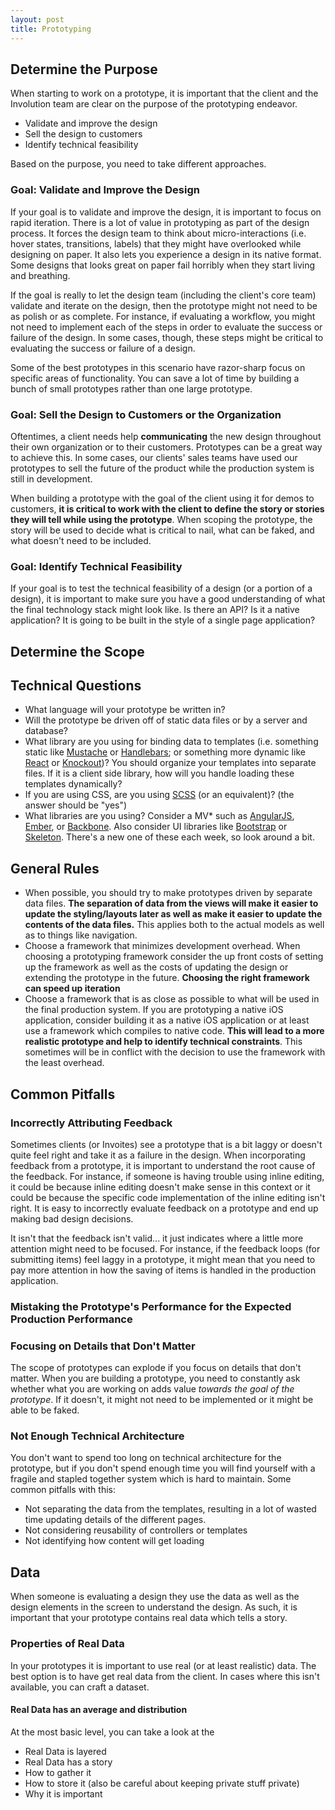 ```yaml
---
layout: post
title: Prototyping
---
```


## Determine the Purpose
When starting to work on a prototype, it is important that the client and the Involution team are clear on the purpose of the prototyping endeavor.

* Validate and improve the design
* Sell the design to customers
* Identify technical feasibility

Based on the purpose, you need to take different approaches.

### Goal: Validate and Improve the Design
If your goal is to validate and improve the design, it is important to focus on rapid iteration. There is a lot of value in prototyping as part of the design process. It forces the design team to think about micro-interactions (i.e. hover states, transitions, labels) that they might have overlooked while designing on paper. It also lets you experience a design in its native format. Some designs that looks great on paper fail horribly when they start living and breathing.

If the goal is really to let the design team (including the client's core team) validate and iterate on the design, then the prototype might not need to be as polish or as complete. For instance, if evaluating a workflow, you might not need to implement each of the steps in order to evaluate the success or failure of the design. In some cases, though, these steps might be critical to evaluating the success or failure of a design.

Some of the best prototypes in this scenario have razor-sharp focus on specific areas of functionality. You can save a lot of time by building a bunch of small prototypes rather than one large prototype. 
### Goal: Sell the Design to Customers or the Organization
Oftentimes, a client needs help **communicating** the new design throughout their own organization or to their customers. Prototypes can be a great way to achieve this. In some cases, our clients' sales teams have used our prototypes to sell the future of the product while the production system is still in development.

When building a prototype with the goal of the client using it for demos to customers, **it is critical to work with the client to define the story or stories they will tell while using the prototype**. When scoping the prototype, the story will be used to decide what is critical to nail, what can be faked, and what doesn't need to be included.

### Goal: Identify Technical Feasibility
If your goal is to test the technical feasibility of a design (or a portion of a design), it is important to make sure you have a good understanding of what the final technology stack might look like. Is there an API? Is it a native application? It is going to be built in the style of a single page application?

## Determine the Scope


## Technical Questions
* What language will your prototype be written in?
* Will the prototype be driven off of static data files or by a server and database?
* What library are you using for binding data to templates (i.e. something static like [Mustache](https://mustache.github.io/) or [Handlebars](http://handlebarsjs.com/); or something more dynamic like [React](https://facebook.github.io/react/) or [Knockout](http://knockoutjs.com/))? You should organize your templates into separate files. If it is a client side library, how will you handle loading these templates dynamically?
* If you are using CSS, are you using [SCSS](http://sass-lang.com/) (or an equivalent)? (the answer should be "yes")
* What libraries are you using? Consider a MV* such as [AngularJS](https://angularjs.org/), [Ember](http://emberjs.com/), or  [Backbone](http://backbonejs.org/). Also consider UI libraries like [Bootstrap](http://getbootstrap.com/) or [Skeleton](http://getskeleton.com/). There's a new one of these each week, so look around a bit.


## General Rules
* When possible, you should try to make prototypes driven by separate data files. **The separation of data from the views will make it easier to update the styling/layouts later as well as make it easier to update the contents of the data files.** This applies both to the actual models as well as to things like navigation. 
* Choose a framework that minimizes development overhead. When choosing a prototyping framework consider the up front costs of setting up the framework as well as the costs of updating the design or extending the prototype in the future. **Choosing the right framework can speed up iteration**
* Choose a framework that is as close as possible to what will be used in the final production system. If you are prototyping a native iOS application, consider building it as a native iOS application or at least use a framework which compiles to native code. **This will lead to a more realistic prototype and help to identify technical constraints**. This sometimes will be in conflict with the decision to use the framework with the least overhead. 

## Common Pitfalls
### Incorrectly Attributing Feedback
Sometimes clients (or Invoites) see a prototype that is a bit laggy or doesn't quite feel right and take it as a failure in the design. When incorporating feedback from a prototype, it is important to understand the root cause of the feedback. For instance, if someone is having trouble using inline editing, it could be because inline editing doesn't make sense in this context or it could be because the specific code implementation of the inline editing isn't right. It is easy to incorrectly evaluate feedback on a prototype and end up making bad design decisions.

It isn't that the feedback isn't valid... it just indicates where a little more attention might need to be focused. For instance, if the feedback loops (for submitting items) feel laggy in a prototype, it might mean that you need to pay more attention in how the saving of items is handled in the production application.

### Mistaking the Prototype's Performance for the Expected Production Performance

### Focusing on Details that Don't Matter
The scope of prototypes can explode if you focus on details that don't matter. When you are building a prototype, you need to constantly ask whether what you are working on adds value *towards the goal of the prototype*. If it doesn't, it might not need to be implemented or it might be able to be faked.

### Not Enough Technical Architecture
You don't want to spend too long on technical architecture for the prototype, but if you don't spend enough time you will find yourself with a fragile and stapled together system which is hard to maintain. Some common pitfalls with this:
* Not separating the data from the templates, resulting in a lot of wasted time updating details of the different pages.
* Not considering reusability of controllers or templates
* Not identifying how content will get loading

## Data
When someone is evaluating a design they use the data as well as the design elements in the screen to understand the design. As such, it is important that your prototype contains real data which tells a story.

### Properties of Real Data
In your prototypes it is important to use real (or at least realistic) data. The best option is to have get real data from the client. In cases where this isn't available, you can craft a dataset. 

#### Real Data has an average and distribution
At the most basic level, you can take a look at the 

* Real Data is layered
* Real Data has a story
* How to gather it
* How to store it (also be careful about keeping private stuff private)
* Why it is important
